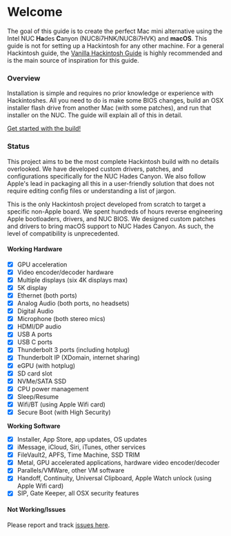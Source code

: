# Welcome

The goal of this guide is to create the perfect Mac mini alternative using the Intel NUC **Ha**des **C**anyon \(NUC8i7HNK/NUC8i7HVK\) and **macOS**. This guide is not for setting up a Hackintosh for any other machine. For a general Hackintosh guide, the [Vanilla Hackintosh Guide](https://hackintosh.gitbook.io/-r-hackintosh-vanilla-desktop-guide/) is highly recommended and is the main source of inspiration for this guide.

### Overview

Installation is simple and requires no prior knowledge or experience with Hackintoshes. All you need to do is make some BIOS changes, build an OSX installer flash drive from another Mac \(with some patches\), and run that installer on the NUC. The guide will explain all of this in detail.

[Get started with the build!](installation-guide/bios-settings.md)

### Status

This project aims to be the most complete Hackintosh build with no details overlooked. We have developed custom drivers, patches, and configurations specifically for the NUC Hades Canyon. We also follow Apple's lead in packaging all this in a user-friendly solution that does not require editing config files or understanding a list of jargon.

This is the only Hackintosh project developed from scratch to target a specific non-Apple board. We spent hundreds of hours reverse engineering Apple bootloaders, drivers, and NUC BIOS. We designed custom patches and drivers to bring macOS support to NUC Hades Canyon. As such, the level of compatibility is unprecedented.

#### Working Hardware

* [x] GPU acceleration
* [x] Video encoder/decoder hardware
* [x] Multiple displays \(six 4K displays max\)
* [x] 5K display
* [x] Ethernet \(both ports\)
* [x] Analog Audio \(both ports, no headsets\)
* [x] Digital Audio
* [x] Microphone \(both stereo mics\)
* [x] HDMI/DP audio
* [x] USB A ports
* [x] USB C ports
* [x] Thunderbolt 3 ports \(including hotplug\)
* [x] Thunderbolt IP \(XDomain, internet sharing\)
* [x] eGPU \(with hotplug\)
* [x] SD card slot
* [x] NVMe/SATA SSD
* [x] CPU power management
* [x] Sleep/Resume
* [x] Wifi/BT \(using Apple Wifi card\)
* [x] Secure Boot \(with High Security\)

**Working Software**

* [x] Installer, App Store, app updates, OS updates
* [x] iMessage, iCloud, Siri, iTunes, other services
* [x] FileVault2, APFS, Time Machine, SSD TRIM
* [x] Metal, GPU accelerated applications, hardware video encoder/decoder
* [x] Parallels/VMWare, other VM software
* [x] Handoff, Continuity, Universal Clipboard, Apple Watch unlock \(using Apple Wifi card\)
* [x] SIP, Gate Keeper, all OSX security features

#### Not Working/Issues

Please report and track [issues here](https://github.com/osy/HaC-Mini/issues).

